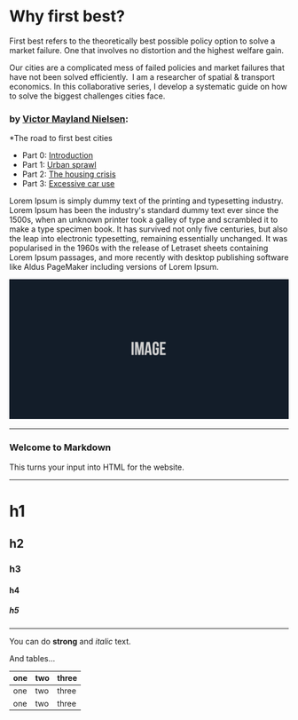 # Why first best?

First best refers to the theoretically best possible policy option to solve a market failure. One that involves no distortion and the highest welfare gain. 

Our cities are a complicated mess of failed policies and market failures that have not been solved efficiently. 
I am a researcher of spatial & transport economics. In this collaborative series, I develop a systematic guide on how to solve the biggest challenges cities face.

### by [Victor Mayland Nielsen](content/victor-mayland-nielsen):


*The road to first best cities

- Part 0: [Introduction](content/introduction)
- Part 1: [Urban sprawl](content/urban-sprawl)
- Part 2: [The housing crisis](content/the-housing-crisis)
- Part 3: [Excessive car use](content/excessive-car-use)



Lorem Ipsum is simply dummy text of the printing and typesetting industry. Lorem Ipsum has been the industry's standard dummy text ever since the 1500s, when an unknown
  printer took a galley of type and scrambled it to make a type specimen book. It has survived not only five centuries, but also the leap into electronic typesetting, remaining essentially unchanged. It was popularised in the 1960s with the release of
  Letraset sheets containing Lorem Ipsum passages, and more recently with desktop publishing software like Aldus PageMaker including versions of Lorem Ipsum.

![](/contents/images/thing.jpg)

* * *

### Welcome to Markdown

This turns your input into HTML for the website.

* * *

# h1

## h2

### h3

#### h4

##### h5

* * *

You can do **strong** and _italic_ text.

And tables...

| one | two | three |
| --- | --- | ----- |
| one | two | three |
| one | two | three |
